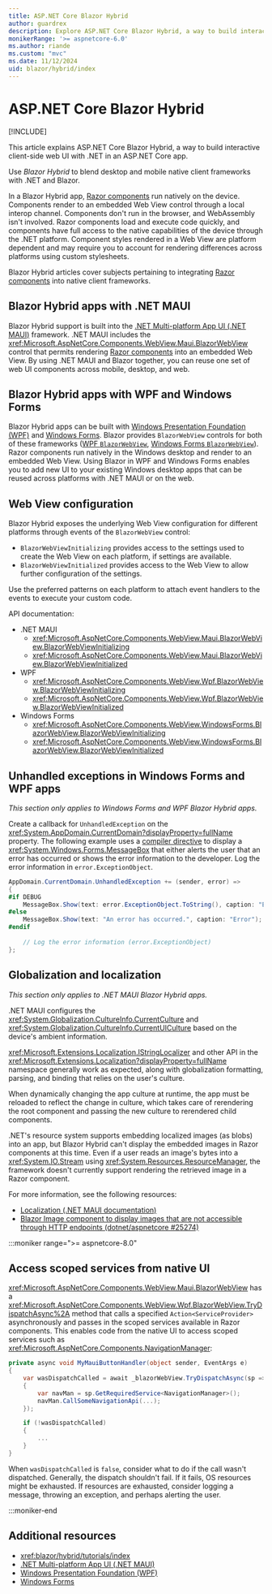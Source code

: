 ```yaml
---
title: ASP.NET Core Blazor Hybrid
author: guardrex
description: Explore ASP.NET Core Blazor Hybrid, a way to build interactive client-side web UI with .NET in an ASP.NET Core app.
monikerRange: '>= aspnetcore-6.0'
ms.author: riande
ms.custom: "mvc"
ms.date: 11/12/2024
uid: blazor/hybrid/index
---
```

# ASP.NET Core Blazor Hybrid

[!INCLUDE[](~/includes/not-latest-version.md)]

This article explains ASP.NET Core Blazor Hybrid, a way to build interactive client-side web UI with .NET in an ASP.NET Core app.

Use *Blazor Hybrid* to blend desktop and mobile native client frameworks with .NET and Blazor.

In a Blazor Hybrid app, [Razor components](xref:blazor/components/index) run natively on the device. Components render to an embedded Web View control through a local interop channel. Components don't run in the browser, and WebAssembly isn't involved. Razor components load and execute code quickly, and components have full access to the native capabilities of the device through the .NET platform. Component styles rendered in a Web View are platform dependent and may require you to account for rendering differences across platforms using custom stylesheets.

Blazor Hybrid articles cover subjects pertaining to integrating [Razor components](xref:blazor/components/index) into native client frameworks.

## Blazor Hybrid apps with .NET MAUI

Blazor Hybrid support is built into the [.NET Multi-platform App UI (.NET MAUI)](/dotnet/maui/what-is-maui) framework. .NET MAUI includes the <xref:Microsoft.AspNetCore.Components.WebView.Maui.BlazorWebView> control that permits rendering [Razor components](xref:blazor/components/index) into an embedded Web View. By using .NET MAUI and Blazor together, you can reuse one set of web UI components across mobile, desktop, and web.

## Blazor Hybrid apps with WPF and Windows Forms

Blazor Hybrid apps can be built with [Windows Presentation Foundation (WPF)](/dotnet/desktop/wpf/overview/) and [Windows Forms](/dotnet/desktop/winforms/overview/). Blazor provides `BlazorWebView` controls for both of these frameworks ([WPF `BlazorWebView`](xref:Microsoft.AspNetCore.Components.WebView.Wpf.BlazorWebView), [Windows Forms  `BlazorWebView`](xref:Microsoft.AspNetCore.Components.WebView.WindowsForms.BlazorWebView)). Razor components run natively in the Windows desktop and render to an embedded Web View. Using Blazor in WPF and Windows Forms enables you to add new UI to your existing Windows desktop apps that can be reused across platforms with .NET MAUI or on the web.

## Web View configuration

Blazor Hybrid exposes the underlying Web View configuration for different platforms through events of the `BlazorWebView` control:

* `BlazorWebViewInitializing` provides access to the settings used to create the Web View on each platform, if settings are available.
* `BlazorWebViewInitialized` provides access to the Web View to allow further configuration of the settings.

Use the preferred patterns on each platform to attach event handlers to the events to execute your custom code.

API documentation:

* .NET MAUI
  * <xref:Microsoft.AspNetCore.Components.WebView.Maui.BlazorWebView.BlazorWebViewInitializing>
  * <xref:Microsoft.AspNetCore.Components.WebView.Maui.BlazorWebView.BlazorWebViewInitialized>
* WPF
  * <xref:Microsoft.AspNetCore.Components.WebView.Wpf.BlazorWebView.BlazorWebViewInitializing>
  * <xref:Microsoft.AspNetCore.Components.WebView.Wpf.BlazorWebView.BlazorWebViewInitialized>
* Windows Forms
  * <xref:Microsoft.AspNetCore.Components.WebView.WindowsForms.BlazorWebView.BlazorWebViewInitializing>
  * <xref:Microsoft.AspNetCore.Components.WebView.WindowsForms.BlazorWebView.BlazorWebViewInitialized>

## Unhandled exceptions in Windows Forms and WPF apps

*This section only applies to Windows Forms and WPF Blazor Hybrid apps.*

Create a callback for `UnhandledException` on the <xref:System.AppDomain.CurrentDomain?displayProperty=fullName> property. The following example uses a [compiler directive](/dotnet/csharp/language-reference/preprocessor-directives/preprocessor-if) to display a <xref:System.Windows.Forms.MessageBox> that either alerts the user that an error has occurred or shows the error information to the developer. Log the error information in `error.ExceptionObject`.

```csharp
AppDomain.CurrentDomain.UnhandledException += (sender, error) =>
{
#if DEBUG
    MessageBox.Show(text: error.ExceptionObject.ToString(), caption: "Error");
#else
    MessageBox.Show(text: "An error has occurred.", caption: "Error");
#endif
    
    // Log the error information (error.ExceptionObject)
};
```

## Globalization and localization

*This section only applies to .NET MAUI Blazor Hybrid apps.*

.NET MAUI configures the <xref:System.Globalization.CultureInfo.CurrentCulture> and <xref:System.Globalization.CultureInfo.CurrentUICulture> based on the device's ambient information.

<xref:Microsoft.Extensions.Localization.IStringLocalizer> and other API in the <xref:Microsoft.Extensions.Localization?displayProperty=fullName> namespace generally work as expected, along with globalization formatting, parsing, and binding that relies on the user's culture.

When dynamically changing the app culture at runtime, the app must be reloaded to reflect the change in culture, which takes care of rerendering the root component and passing the new culture to rerendered child components.

.NET's resource system supports embedding localized images (as blobs) into an app, but Blazor Hybrid can't display the embedded images in Razor components at this time. Even if a user reads an image's bytes into a <xref:System.IO.Stream> using <xref:System.Resources.ResourceManager>, the framework doesn't currently support rendering the retrieved image in a Razor component.

For more information, see the following resources:

* [Localization (.NET MAUI documentation)](/dotnet/maui/fundamentals/localization)
* [Blazor Image component to display images that are not accessible through HTTP endpoints (dotnet/aspnetcore #25274)](https://github.com/dotnet/aspnetcore/issues/25274)

:::moniker range=">= aspnetcore-8.0"

## Access scoped services from native UI

<xref:Microsoft.AspNetCore.Components.WebView.Maui.BlazorWebView> has a <xref:Microsoft.AspNetCore.Components.WebView.Wpf.BlazorWebView.TryDispatchAsync%2A> method that calls a specified `Action<ServiceProvider>` asynchronously and passes in the scoped services available in Razor components. This enables code from the native UI to access scoped services such as <xref:Microsoft.AspNetCore.Components.NavigationManager>:

```csharp
private async void MyMauiButtonHandler(object sender, EventArgs e)
{
    var wasDispatchCalled = await _blazorWebView.TryDispatchAsync(sp =>
    {
        var navMan = sp.GetRequiredService<NavigationManager>();
        navMan.CallSomeNavigationApi(...);
    });

    if (!wasDispatchCalled)
    {
        ...
    }
}
```

When `wasDispatchCalled` is `false`, consider what to do if the call wasn't dispatched. Generally, the dispatch shouldn't fail. If it fails, OS resources might be exhausted. If resources are exhausted, consider logging a message, throwing an exception, and perhaps alerting the user.

:::moniker-end

## Additional resources

* <xref:blazor/hybrid/tutorials/index>
* [.NET Multi-platform App UI (.NET MAUI)](/dotnet/maui/what-is-maui)
* [Windows Presentation Foundation (WPF)](/dotnet/desktop/wpf/overview/)
* [Windows Forms](/dotnet/desktop/winforms/overview/)
